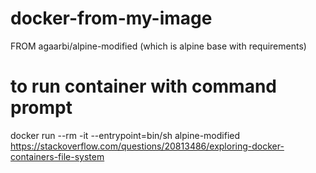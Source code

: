 # docker-from-my-image
FROM agaarbi/alpine-modified (which is alpine base with requirements)

# to run container with command prompt
docker run --rm -it --entrypoint=bin/sh alpine-modified
https://stackoverflow.com/questions/20813486/exploring-docker-containers-file-system
